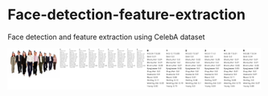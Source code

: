 # Face-detection-feature-extraction
Face detection and feature extraction using CelebA dataset

![alt text](https://github.com/buenohernandez/Face-detection-classification-web-app/blob/master/output/example.png)
